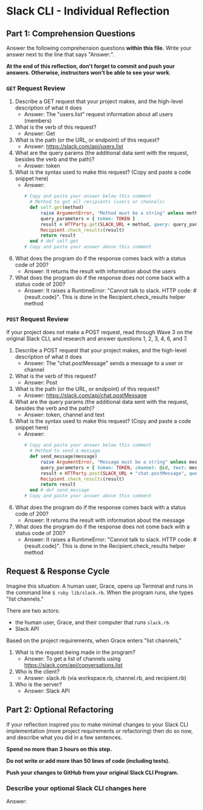 # Slack CLI - Individual Reflection

## Part 1: Comprehension Questions

Answer the following comprehension questions **within this file.** Write your answer next to the line that says "Answer:".

**At the end of this reflection, don't forget to commit and push your answers. Otherwise, instructors won't be able to see your work.**

### `GET` Request Review

1. Describe a GET request that your project makes, and the high-level description of what it does
    - Answer: The "users.list" request information about all users (members)
1. What is the verb of this request?
    - Answer: Get
1. What is the path (or the URL, or endpoint) of this request?
    - Answer: https://slack.com/api/users.list
1. What are the query params (the additional data sent with the request, besides the verb and the path)?
    - Answer: token
1. What is the syntax used to make this request? (Copy and paste a code snippet here)
    - Answer:
      ```ruby
      # Copy and paste your answer below this comment
        # Method to get all recipients (users or channels)
        def self.get(method)
            raise ArgumentError, "Method must be a string" unless method.is_a?(String)
            query_parameters = { token: TOKEN }
            result = HTTParty.get(SLACK_URL + method, query: query_parameters)
            Recipient.check_results(result)
            return result
        end # def self.get
      # Copy and paste your answer above this comment
      ```
1. What does the program do if the response comes back with a status code of 200?
    - Answer: It returns the result with information about the users
1. What does the program do if the response does not come back with a status code of 200?
    - Answer: It raises a RuntimeError: "Cannot talk to slack. HTTP code: #{result.code}". This is done in the Recipient.check_results helper method


### `POST` Request Review

If your project does not make a POST request, read through Wave 3 on the original Slack CLI, and research and answer questions 1, 2, 3, 4, 6, and 7.

1. Describe a POST request that your project makes, and the high-level description of what it does
    - Answer: The "chat.postMessage" sends a message to a user or channel
1. What is the verb of this request?
    - Answer: Post
1. What is the path (or the URL, or endpoint) of this request?
    - Answer: https://slack.com/api/chat.postMessage
1. What are the query params (the additional data sent with the request, besides the verb and the path)?
    - Answer: token, channel and text
1. What is the syntax used to make this request? (Copy and paste a code snippet here)
    - Answer:
      ```ruby
      # Copy and paste your answer below this comment
        # Method to send a message
        def send_message(message)
            raise ArgumentError, "Message must be a string" unless message.is_a?(String)
            query_parameters = { token: TOKEN, channel: @id, text: message }
            result = HTTParty.post(SLACK_URL + "chat.postMessage", query: query_parameters)
            Recipient.check_results(result)
            return result
        end # def send_message
      # Copy and paste your answer above this comment
      ```
1. What does the program do if the response comes back with a status code of 200?
    - Answer: It returns the result with information about the message
1. What does the program do if the response does not come back with a status code of 200?
    - Answer: It raises a RuntimeError: "Cannot talk to slack. HTTP code: #{result.code}". This is done in the Recipient.check_results helper method

## Request & Response Cycle

Imagine this situation: A human user, Grace, opens up Terminal and runs in the command line `$ ruby lib/slack.rb`. When the program runs, she types "list channels."

There are two actors:
  - the human user, Grace, and their computer that runs `slack.rb`
  - Slack API

Based on the project requirements, when Grace enters "list channels,"
1. What is the request being made in the program?
    - Answer: To get a list of channels using https://slack.com/api/conversations.list
1. Who is the client?
    - Answer: slack.rb (via workspace.rb, channel.rb, and recipient.rb)
1. Who is the server?
    - Answer: Slack API

## Part 2: Optional Refactoring

If your reflection inspired you to make minimal changes to your Slack CLI implementation (more project requirements or refactoring) then do so now, and describe what you did in a few sentences.

**Spend no more than 3 hours on this step.**

**Do not write or add more than 50 lines of code (including tests).**

**Push your changes to GitHub from your original Slack CLI Program.**

### Describe your optional Slack CLI changes here

Answer: 
